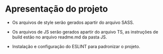 # Apresentação do projeto

* Os arquivos de style serão gerados apartir do arquivo SASS.

* Os arquivos de JS serão gerados apartir do arquivo TS, as instruções de build estão no arquivo readme.md da pasta JS.

* Instalação e configuração do ESLINT para padronizar o projeto.



